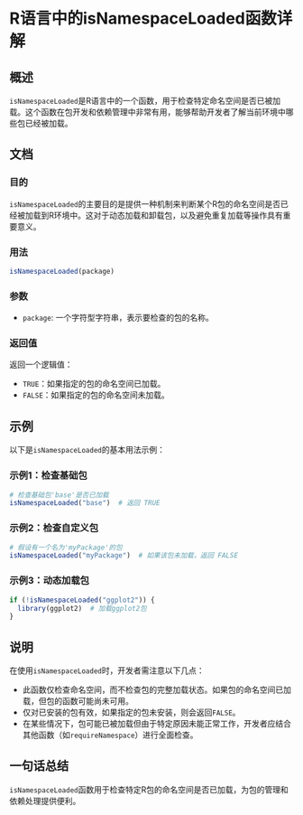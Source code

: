 <!--
Meta Description: # R语言中的isNamespaceLoaded函数详解 ## 概述 `isNamespaceLoaded`是R语言中的一个函数，用于检查特定命名空间是否已被加载。这个函数在包开发和依赖管理中非常有用，能够帮助开发者了解当前环境中哪些包已经被加载。 ## 文档 ### 目的 `isNamespace...
Meta Keywords: isnamespaceloaded, false, package, true, 检查基础包
-->

# R语言中的isNamespaceLoaded函数详解

## 概述
`isNamespaceLoaded`是R语言中的一个函数，用于检查特定命名空间是否已被加载。这个函数在包开发和依赖管理中非常有用，能够帮助开发者了解当前环境中哪些包已经被加载。

## 文档
### 目的
`isNamespaceLoaded`的主要目的是提供一种机制来判断某个R包的命名空间是否已经被加载到R环境中。这对于动态加载和卸载包，以及避免重复加载等操作具有重要意义。

### 用法
```R
isNamespaceLoaded(package)
```

### 参数
- `package`: 一个字符型字符串，表示要检查的包的名称。

### 返回值
返回一个逻辑值：
- `TRUE`：如果指定的包的命名空间已加载。
- `FALSE`：如果指定的包的命名空间未加载。

## 示例
以下是`isNamespaceLoaded`的基本用法示例：

### 示例1：检查基础包
```R
# 检查基础包'base'是否已加载
isNamespaceLoaded("base")  # 返回 TRUE
```

### 示例2：检查自定义包
```R
# 假设有一个名为'myPackage'的包
isNamespaceLoaded("myPackage")  # 如果该包未加载，返回 FALSE
```

### 示例3：动态加载包
```R
if (!isNamespaceLoaded("ggplot2")) {
  library(ggplot2)  # 加载ggplot2包
}
```

## 说明
在使用`isNamespaceLoaded`时，开发者需注意以下几点：
- 此函数仅检查命名空间，而不检查包的完整加载状态。如果包的命名空间已加载，但包的函数可能尚未可用。
- 仅对已安装的包有效，如果指定的包未安装，则会返回`FALSE`。
- 在某些情况下，包可能已被加载但由于特定原因未能正常工作，开发者应结合其他函数（如`requireNamespace`）进行全面检查。

## 一句话总结
`isNamespaceLoaded`函数用于检查特定R包的命名空间是否已加载，为包的管理和依赖处理提供便利。
